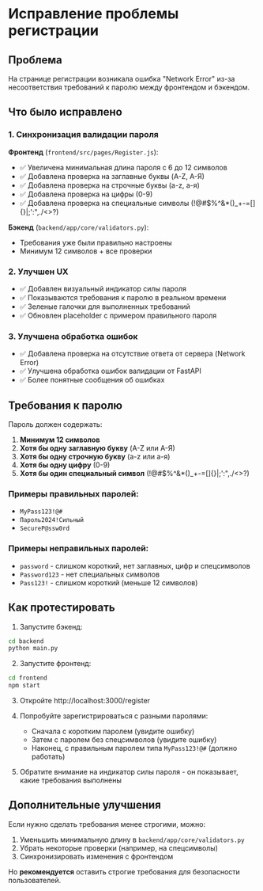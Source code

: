 # Исправление проблемы регистрации

## Проблема
На странице регистрации возникала ошибка "Network Error" из-за несоответствия требований к паролю между фронтендом и бэкендом.

## Что было исправлено

### 1. Синхронизация валидации пароля
**Фронтенд** (`frontend/src/pages/Register.js`):
- ✅ Увеличена минимальная длина пароля с 6 до 12 символов
- ✅ Добавлена проверка на заглавные буквы (A-Z, А-Я)
- ✅ Добавлена проверка на строчные буквы (a-z, а-я)
- ✅ Добавлена проверка на цифры (0-9)
- ✅ Добавлена проверка на специальные символы (!@#$%^&*()_+-=[]{}|;':",./<>?)

**Бэкенд** (`backend/app/core/validators.py`):
- Требования уже были правильно настроены
- Минимум 12 символов + все проверки

### 2. Улучшен UX
- ✅ Добавлен визуальный индикатор силы пароля
- ✅ Показываются требования к паролю в реальном времени
- ✅ Зеленые галочки для выполненных требований
- ✅ Обновлен placeholder с примером правильного пароля

### 3. Улучшена обработка ошибок
- ✅ Добавлена проверка на отсутствие ответа от сервера (Network Error)
- ✅ Улучшена обработка ошибок валидации от FastAPI
- ✅ Более понятные сообщения об ошибках

## Требования к паролю

Пароль должен содержать:
1. **Минимум 12 символов**
2. **Хотя бы одну заглавную букву** (A-Z или А-Я)
3. **Хотя бы одну строчную букву** (a-z или а-я)
4. **Хотя бы одну цифру** (0-9)
5. **Хотя бы один специальный символ** (!@#$%^&*()_+-=[]{}|;':",./<>?)

### Примеры правильных паролей:
- `MyPass123!@#`
- `Пароль2024!Сильный`
- `SecureP@ssw0rd`

### Примеры неправильных паролей:
- `password` - слишком короткий, нет заглавных, цифр и спецсимволов
- `Password123` - нет специальных символов
- `Pass123!` - слишком короткий (меньше 12 символов)

## Как протестировать

1. Запустите бэкенд:
```bash
cd backend
python main.py
```

2. Запустите фронтенд:
```bash
cd frontend
npm start
```

3. Откройте http://localhost:3000/register

4. Попробуйте зарегистрироваться с разными паролями:
   - Сначала с коротким паролем (увидите ошибку)
   - Затем с паролем без спецсимволов (увидите ошибку)
   - Наконец, с правильным паролем типа `MyPass123!@#` (должно работать)

5. Обратите внимание на индикатор силы пароля - он показывает, какие требования выполнены

## Дополнительные улучшения

Если нужно сделать требования менее строгими, можно:
1. Уменьшить минимальную длину в `backend/app/core/validators.py`
2. Убрать некоторые проверки (например, на спецсимволы)
3. Синхронизировать изменения с фронтендом

Но **рекомендуется** оставить строгие требования для безопасности пользователей.
